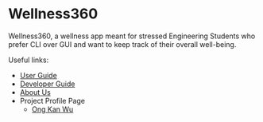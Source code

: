 # Wellness360

Wellness360, a wellness app meant for stressed Engineering Students who prefer CLI over GUI and want to keep track of 
their overall well-being.

Useful links:
* [User Guide](UserGuide.md)
* [Developer Guide](DeveloperGuide.md)
* [About Us](AboutUs.md)
* Project Profile Page
  * [Ong Kan Wu](team/OKW32.md)
